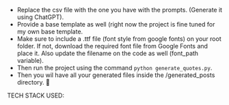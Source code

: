 * Replace the csv file with the one you have with the prompts. (Generate it using ChatGPT).
* Provide a base template as well (right now the project is fine tuned for my own base template.
* Make sure to include a .ttf file (font style from google fonts) on your root folder. If not, download the required font file from Google Fonts and place it. Also update the filename on the code as well (font_path variable).
* Then run the project using the command `python generate_quotes.py`.
* Then you wil have all your generated files inside the /generated_posts directory. 🎉

TECH STACK USED: